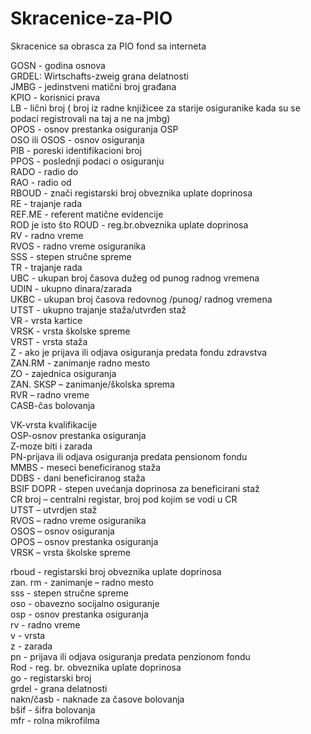 # Skracenice-za-PIO
Skracenice sa obrasca za PIO fond sa interneta

GOSN - godina osnova<br>
GRDEL: Wirtschafts-zweig grana delatnosti<br>
JMBG - jedinstveni matični broj građana<br>
KPIO - korisnici prava<br>
LB - lični broj ( broj iz radne knjižicee za starije osiguranike kada su se podaci registrovali na taj a ne na jmbg)<br>
OPOS - osnov prestanka osiguranja OSP<br>
OSO ili OSOS - osnov osiguranja<br>
PIB - poreski identifikacioni broj<br>
PPOS - poslednji podaci o osiguranju<br>
RADO - radio do<br>
RAO - radio od<br>
RBOUD - znači registarski broj obveznika uplate doprinosa<br>
RE - trajanje rada<br>
REF.ME - referent matične evidencije<br>
ROD je isto što ROUD - reg.br.obveznika uplate doprinosa<br>
RV - radno vreme<br>
RVOS - radno vreme osiguranika<br>
SSS - stepen stručne spreme<br>
TR - trajanje rada<br>
UBC - ukupan broj časova dužeg od punog radnog vremena<br>
UDIN - ukupno dinara/zarada<br>
UKBC - ukupan broj časova redovnog /punog/ radnog vremena<br>
UTST - ukupno trajanje staža/utvrđen staž<br>
VR - vrsta kartice<br>
VRSK - vrsta školske spreme<br>
VRST - vrsta staža<br>
Z - ako je prijava ili odjava osiguranja predata fondu zdravstva<br>
ZAN.RM - zanimanje radno mesto<br>
ZO - zajednica osiguranja<br>
ZAN. SKSP – zanimanje/školska sprema<br>
RVR – radno vreme<br>
CASB-čas bolovanja<br>

VK-vrsta kvalifikacije<br>
OSP-osnov prestanka osiguranja<br>
Z-moze biti i zarada<br>
PN-prijava ili odjava osiguranja predata pensionom fondu<br>
MMBS - meseci beneficiranog staža<br>
DDBS - dani beneficiranog staža<br>
BSIF DOPR - stepen uvećanja doprinosa za beneficirani staž<br>
CR broj – centralni registar, broj pod kojim se vodi u CR<br>
UTST – utvrdjen staž<br>
RVOS – radno vreme osiguranika<br>
OSOS – osnov osiguranja<br>
OPOS – osnov prestanka osiguranja<br>
VRSK – vrsta školske spreme<br>

rboud - registarski broj obveznika uplate doprinosa<br>
zan. rm - zanimanje – radno mesto<br>
sss - stepen stručne spreme<br>
oso - obavezno socijalno osiguranje<br>
osp - osnov prestanka osiguranja<br>
rv - radno vreme<br>
v - vrsta<br>
z - zarada<br>
pn - prijava ili odjava osiguranja predata penzionom fondu<br>
Rod - reg. br. obveznika uplate doprinosa<br>
go - registarski broj<br>
grdel - grana delatnosti<br>
nakn/časb - naknade za časove bolovanja<br>
bšif - šifra bolovanja<br>
mfr - rolna mikrofilma<br>
